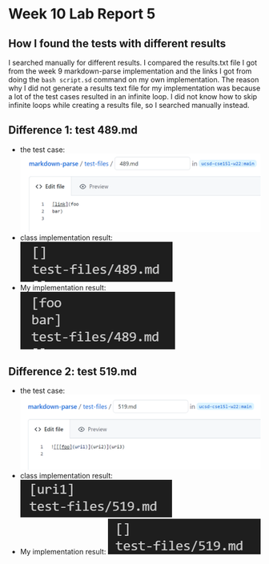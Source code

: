 # Week 10 Lab Report 5

## How I found the tests with different results
I searched manually for different results. I compared the results.txt file I got from the week 9 markdown-parse implementation and the links I got from doing the `bash script.sd` command on my own implementation. The reason why I did not generate a results text file for my implementation was because a lot of the test cases resulted in an infinite loop. I did not know how to skip infinite loops while creating a results file, so I searched manually instead.

## Difference 1: test 489.md
- the test case:
![test-case-1](test-case-1.png)
- class implementation result:
![class-result-1](class-result-1.png)
- My implementation result:
![my-result-1](my-result-1.png)

## Difference 2: test 519.md
- the test case:
![test-case-2](test-case-2.png)
- class implementation result:
![class-result-2](class-result-2.png)
- My implementation result:
![my-result-2](my-result-2.png)
